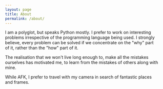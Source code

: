 ```yaml
---
layout: page
title: About
permalink: /about/
---
```


I am a polyglot, but speaks Python mostly. 
I prefer to work on interesting problems irrespective of the programming language being used. 
I strongly believe, every problem can be solved if we concentrate on the "why" part of it, rather than the "how" part of it.

The realisation that we won't live long enough to, make all the mistakes ourselves has motivated me, to learn from the mistakes of others along with mine.

While AFK, I prefer to travel with my camera in search of fantastic places and frames.
